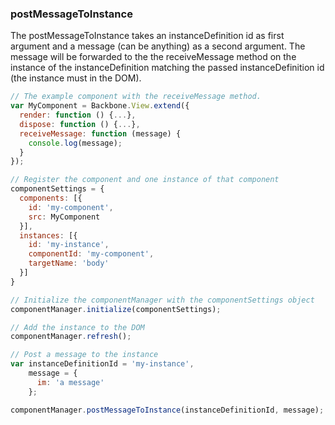 ### <a name="postMessageToInstance"></a> postMessageToInstance

The postMessageToInstance takes an instanceDefinition id as first argument and a message (can be anything) as a second argument. The message will be forwarded to the the receiveMessage method on the instance of the instanceDefinition matching the passed instanceDefinition id (the instance must in the DOM).

```javascript
// The example component with the receiveMessage method.
var MyComponent = Backbone.View.extend({
  render: function () {...},
  dispose: function () {...},
  receiveMessage: function (message) {
    console.log(message);
  }
});

// Register the component and one instance of that component
componentSettings = {
  components: [{
    id: 'my-component',
    src: MyComponent
  }],
  instances: [{
    id: 'my-instance',
    componentId: 'my-component',
    targetName: 'body'
  }]
}

// Initialize the componentManager with the componentSettings object
componentManager.initialize(componentSettings);

// Add the instance to the DOM
componentManager.refresh();

// Post a message to the instance
var instanceDefinitionId = 'my-instance',
    message = {
      im: 'a message'
    };

componentManager.postMessageToInstance(instanceDefinitionId, message);
```
